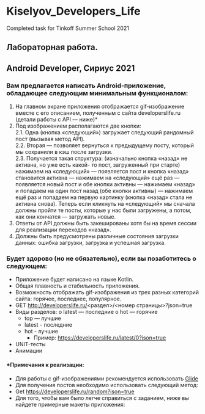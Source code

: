# Kiselyov_Developers_Life
Completed task for Tinkoff Summer School 2021
## Лабораторная работа.
## Android Developer, Сириус 2021  
### Вам предлагается написать Android-приложение, обладающее следующим минимальным функционалом:  
1. На главном экране приложения отображается gif-изображение вместе с его описанием, полученным с сайта developerslife.ru (детали работы с API — ниже)*  
2. Под изображением располагаются две кнопки:  
  2.1. Одна (кнопка «следующий») загружает следующий рандомный пост (вызывая метод API).  
  2.2. Вторая — позволяет вернуться к предыдущему посту, который мы сохранили в кэш после загрузки.  
  2.3. Получается такая структура: (изначально кнопка «назад» не активна, но уже есть какой- то пост, загруженный при старте) нажимаем на «следующий» — появляется пост и кнопка «назад» становится активна — нажимаем на «следующий» ещё раз — появляется новый пост и обе кнопки активны — нажимаем «назад» и попадаем на один пост назад (обе кнопки активны) — нажимаем ещё раз и попадаем на первую картинку (кнопка «назад» стала не активна снова). Теперь если кликнуть на «следующий» мы сначала должны пройти те посты, которые у нас были загружены, а потом, как они кончатся — загружать новые.
3. Ответы от API должны быть закешированы хотя бы на время сессии для реализации переходов «назад».  
4. Должны быть предусмотрены различные состояния загрузки данных: ошибка загрузки, загрузка и успешная загрузка.  
  
### Будет здорово (но не обязательно), если вы позаботитесь о следующем:  
+ Приложение будет написано на языке Kotlin.  
+	Общая плавность и стабильность приложения.  
+	Возможность отображать gif-изображения из трех разных категорий сайта: горячее, последнее, популярное.  
  + GET http://developerslife.ru/<раздел>/<номер страницы>?json=true  
  + Виды разделов: о latest — последние о	hot — горячие 
    +	top — лучшие  
    + latest - последние  
    + hot - лучшие  
      + Пример: https://developerslife.ru/latest/0?ison=true  
+ UNIT-тесты
+ Анимации

#### *Примечания к реализации:  
+	Для работы с gif-изображениями рекомендуется использовать [Glide](https://github.com/bumptech/glide)
+	Для получения постов необходимо использовать следующий метод:  
  + Get https://developerslife.ru/random?ison=true  
+	Для того, чтобы вам было легче справиться с заданием, ниже вы найдете примерные макеты приложения: 
